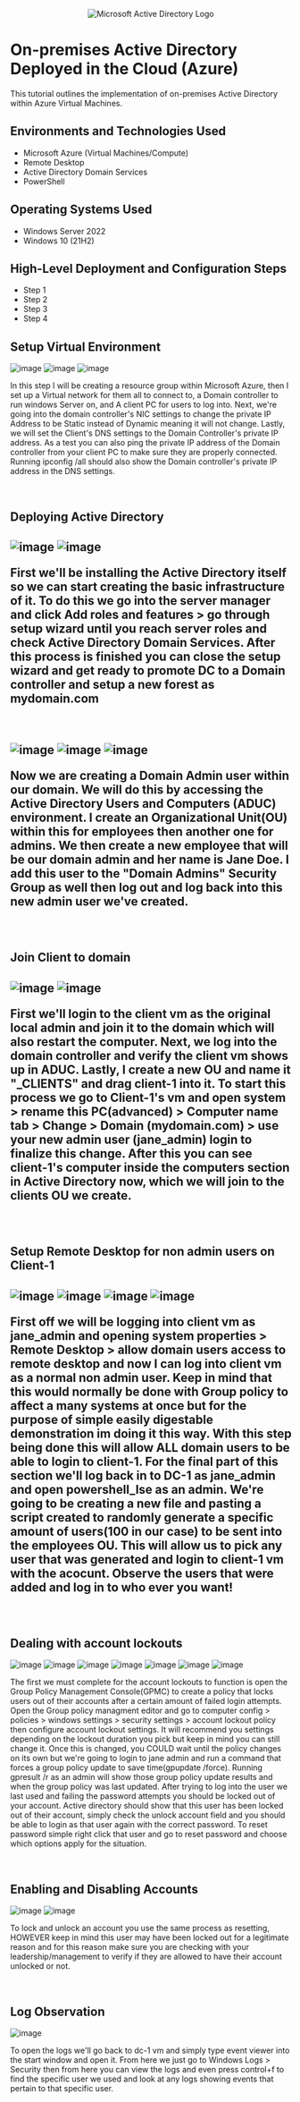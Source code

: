 






<p align="center">
<img src="https://i.imgur.com/pU5A58S.png" alt="Microsoft Active Directory Logo"/>
</p>

<h1>On-premises Active Directory Deployed in the Cloud (Azure)</h1>
This tutorial outlines the implementation of on-premises Active Directory within Azure Virtual Machines.<br />


<h2>Environments and Technologies Used</h2>

- Microsoft Azure (Virtual Machines/Compute)
- Remote Desktop
- Active Directory Domain Services
- PowerShell

<h2>Operating Systems Used </h2>

- Windows Server 2022
- Windows 10 (21H2)

<h2>High-Level Deployment and Configuration Steps</h2>

- Step 1
- Step 2
- Step 3
- Step 4

<h2>Setup Virtual Environment</h2>

![image](https://github.com/user-attachments/assets/f477b1a5-052e-4f38-827a-d32d2e92bf41)
![image](https://github.com/user-attachments/assets/61b42279-c5f0-46cb-909d-a427cdd0323d)
![image](https://github.com/user-attachments/assets/4bf2fe1e-747e-435e-a799-fe06785ca261)

<p>
In this step I will be creating a resource group within Microsoft Azure, then I set up a Virtual network for them all to connect to, a Domain controller to run windows Server on, and A client PC for users to log into. Next, we're going into the domain controller's NIC settings to change the private IP Address to be Static instead of Dynamic meaning it will not change. Lastly, we will set the Client's DNS settings to the Domain Controller's private IP address. As a test you can also ping the private IP address of the Domain controller from your client PC to make sure they are properly connected. Running ipconfig /all should also show the Domain controller's private IP address in the DNS settings.
</p>
<br />

<h2>Deploying Active Directory<h2/>

![image](https://github.com/user-attachments/assets/8d1dc377-9a22-4683-a41d-e28609f70436)
![image](https://github.com/user-attachments/assets/258bc0b9-bf5d-49db-ba43-e81c2df54521)


<p>
First we'll be installing the Active Directory itself so we can start creating the basic infrastructure of it. To do this we go into the server manager and click Add roles and features > go through setup wizard until you reach server roles and check Active Directory Domain Services. After this process is finished you can close the setup wizard and get ready to promote DC to a Domain controller and setup a new forest as mydomain.com 
</p>
<br />

![image](https://github.com/user-attachments/assets/5bc238a8-d9a8-4677-96e8-5611a6b20204)
![image](https://github.com/user-attachments/assets/6e0e5398-28d2-400d-bd47-ee938e8154d0)
![image](https://github.com/user-attachments/assets/e0b8e4d8-4e65-416b-a834-272b206d3883)


<p>
Now we are creating a Domain Admin user within our domain. We will do this by accessing the Active Directory Users and Computers (ADUC) environment. I create an Organizational Unit(OU) within this for employees then another one for admins. We then create a new employee that will be our domain admin and her name is Jane Doe. I add this user to the "Domain Admins" Security Group as well then log out and log back into this new admin user we've created. 
</p>
<br />

<h2>Join Client to domain<h2/>

![image](https://github.com/user-attachments/assets/d62aff2c-97ab-4843-984e-0669201b2bd3)
![image](https://github.com/user-attachments/assets/eb237abb-2f8e-417f-a22b-dc54a4dd234e)


<p>
First we'll login to the client vm as the original local admin and join it to the domain which will also restart the computer. Next, we log into the domain controller and verify the client vm shows up in ADUC. Lastly, I create a new OU and name it "_CLIENTS" and drag client-1 into it. To start this process we go to Client-1's vm and open system > rename this PC(advanced) > Computer name tab > Change > Domain (mydomain.com) > use your new admin user (jane_admin) login to finalize this change. After this you can see client-1's computer inside the computers section in Active Directory now, which we will join to the clients OU we create.
</p>
<br />

<h2>Setup Remote Desktop for non admin users on Client-1<h2/>

![image](https://github.com/user-attachments/assets/ec752181-cbc9-41bc-ba0a-df7785ac3ea8)
![image](https://github.com/user-attachments/assets/a274b4c1-6ff1-4b5a-9ddc-167483c8131e)
![image](https://github.com/user-attachments/assets/b0d91db3-17ff-4cbd-b3b4-d137bcdc862b)
![image](https://github.com/user-attachments/assets/79e6c8c6-debc-4ea0-b7fd-521c8c7b6372)

<p>
First off we will be logging into client vm as jane_admin and opening system properties > Remote Desktop > allow domain users access to remote desktop and now I can log into client vm as a normal non admin user. Keep in mind that this would normally be done with Group policy to affect a many systems at once but for the purpose of simple easily digestable demonstration im doing it this way. With this step being done this will allow ALL domain users to be able to login to client-1. For the final part of this section we'll log back in to DC-1 as jane_admin and open powershell_Ise as an admin. We're going to be creating a new file and pasting a script created to randomly generate a specific amount of users(100 in our case) to be sent into the employees OU. This will allow us to pick any user that was generated and login to client-1 vm with the acocunt. Observe the users that were added and log in to who ever you want!  
</p>
<br />

<h2>Dealing with account lockouts</h2>

![image](https://github.com/user-attachments/assets/b3465b78-a95a-4261-a737-809145f8a206)
![image](https://github.com/user-attachments/assets/095c1469-5a46-4373-8a3a-f6d0fe49c1d6)
![image](https://github.com/user-attachments/assets/69836024-9636-4444-843d-3fd50fa99e95)
![image](https://github.com/user-attachments/assets/51a26439-a526-4825-b1ed-77e2cc8b0ef0)
![image](https://github.com/user-attachments/assets/91cdd5db-ae2c-4380-838a-3cfce471cb83)
![image](https://github.com/user-attachments/assets/5f4923fd-4405-4bd3-9e2f-90783f55f4e2)
![image](https://github.com/user-attachments/assets/f60a7efd-2b39-41f8-900b-034d5238de7e)


<p>
The first we must complete for the account lockouts to function is open the Group Policy Management Console(GPMC) to create a policy that locks users out of their accounts after a certain amount of failed login attempts. Open the Group policy managment editor and go to computer config > policies > windows settings > security settings > account lockout policy then configure account lockout settings. It will recommend you settings depending on the lockout duration you pick but keep in mind you can still change it. Once this is changed, you COULD wait until the policy changes on its own but we're going to login to jane admin and run a command that forces a group policy update to save time(gpupdate /force). Running gpresult /r as an admin will show those group policy update results and when the group policy was last updated. After trying to log into the user we last used and failing the password attempts you should be locked out of your account. Active directory should show that this user has been locked out of their account, simply check the unlock account field and you should be able to login as that user again with the correct password. To reset password simple right click that user and go to reset password and choose which options apply for the situation. 
</p>
<br />

<h2>Enabling and Disabling Accounts</h2>

![image](https://github.com/user-attachments/assets/e8828a35-b5fd-4e78-9b6e-007ce8068f3e)
![image](https://github.com/user-attachments/assets/2e06197e-2a0a-48a5-93a6-086330107c1a)


<p>
To lock and unlock an account you use the same process as resetting, HOWEVER keep in mind this user may have been locked out for a legitimate reason and for this reason make sure you are checking with your leadership/management to verify if they are allowed to have their account unlocked or not.
</p>
<br />

<h2>Log Observation</h2>

![image](https://github.com/user-attachments/assets/51412f4d-e551-4fd6-a0fd-4b8e1b820f6a)

<p>
To open the logs we'll go back to dc-1 vm and simply type event viewer into the start window and open it. From here we just go to Windows Logs > Security then from here you can view the logs and even press control+f to find the specific user we used and look at any logs showing events that pertain to that specific user.
</p>
<br />
